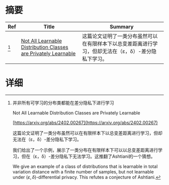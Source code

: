 # 摘要

| Ref | Title | Summary |
| --- | --- | --- |
| [^1] | [Not All Learnable Distribution Classes are Privately Learnable](https://arxiv.org/abs/2402.00267) | 这篇论文证明了一类分布虽然可以在有限样本下以总变差距离进行学习，但却无法在（ε，δ）-差分隐私下学习。 |

# 详细

[^1]: 并非所有可学习的分布类都能在差分隐私下进行学习

    Not All Learnable Distribution Classes are Privately Learnable

    [https://arxiv.org/abs/2402.00267](https://arxiv.org/abs/2402.00267)

    这篇论文证明了一类分布虽然可以在有限样本下以总变差距离进行学习，但却无法在（ε，δ）-差分隐私下学习。

    

    我们给出了一个示例，展示了一类分布在有限样本下可以以总变差距离进行学习，但在（ε，δ）-差分隐私下无法学习。这推翻了Ashtiani的一个猜想。

    We give an example of a class of distributions that is learnable in total variation distance with a finite number of samples, but not learnable under $(\varepsilon, \delta)$-differential privacy. This refutes a conjecture of Ashtiani.
    

